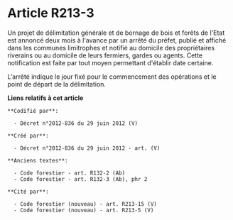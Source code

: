 # Article R213-3

Un projet de délimitation générale et de bornage de bois et forêts de l'Etat est annoncé deux mois à l'avance par un arrêté
du préfet, publié et affiché dans les communes limitrophes et notifié au domicile des propriétaires riverains ou au domicile
de leurs fermiers, gardes ou agents. Cette notification est faite par tout moyen permettant d'établir date certaine.

L'arrêté indique le jour fixé pour le commencement des opérations et le point de départ de la délimitation.

**Liens relatifs à cet article**

	**Codifié par**:

	  - Décret n°2012-836 du 29 juin 2012 (V)

	**Créé par**:

	  - Décret n°2012-836 du 29 juin 2012 - art. (V)

	**Anciens textes**:

	  - Code forestier - art. R132-2 (Ab)
	  - Code forestier - art. R132-3 (Ab), phr 2

	**Cité par**:

	  - Code forestier (nouveau) - art. R213-15 (V)
	  - Code forestier (nouveau) - art. R213-5 (V)
